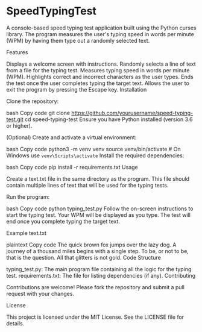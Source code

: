 # SpeedTypingTest
A console-based speed typing test application built using the Python curses library. The program measures the user's typing speed in words per minute (WPM) by having them type out a randomly selected text.

Features

Displays a welcome screen with instructions.
Randomly selects a line of text from a file for the typing test.
Measures typing speed in words per minute (WPM).
Highlights correct and incorrect characters as the user types.
Ends the test once the user completes typing the target text.
Allows the user to exit the program by pressing the Escape key.
Installation

Clone the repository:

bash
Copy code
git clone https://github.com/yourusername/speed-typing-test.git
cd speed-typing-test
Ensure you have Python installed (version 3.6 or higher).

(Optional) Create and activate a virtual environment:

bash
Copy code
python3 -m venv venv
source venv/bin/activate  # On Windows use `venv\Scripts\activate`
Install the required dependencies:

bash
Copy code
pip install -r requirements.txt
Usage

Create a text.txt file in the same directory as the program. This file should contain multiple lines of text that will be used for the typing tests.

Run the program:

bash
Copy code
python typing_test.py
Follow the on-screen instructions to start the typing test. Your WPM will be displayed as you type. The test will end once you complete typing the target text.

Example text.txt

plaintext
Copy code
The quick brown fox jumps over the lazy dog.
A journey of a thousand miles begins with a single step.
To be, or not to be, that is the question.
All that glitters is not gold.
Code Structure

typing_test.py: The main program file containing all the logic for the typing test.
requirements.txt: The file for listing dependencies (if any).
Contributing

Contributions are welcome! Please fork the repository and submit a pull request with your changes.

License

This project is licensed under the MIT License. See the LICENSE file for details.
